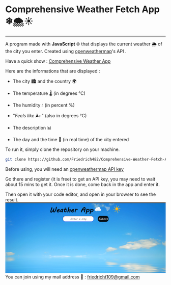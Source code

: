 # Comprehensive Weather Fetch App ❄🌨☀️

---

A program made with **JavaScript**  🌐 that displays the current weather 🌦️ of the city you enter. Created using [openweathermap](https://openweathermap.org/)'s API .  

Have a quick show : [Comprehensive Weather App](https://friedrich482.github.io/Comprehensive-Weather-Fetch-App/)

Here are the informations that are displayed :

- The city 🏙️ and the country 🌍

- The temperature  🌡️ (in degrees °C)  

- The humidity 💧 (in percent %)  

- "*Feels like 🌬️* " (also in degrees °C)  

- The description 📊  

- The day and the time 📅 (in real time) of the city entered

To run it, simply clone the repository on your machine.  
  
``` bash
git clone https://github.com/Friedrich482/Comprehensive-Weather-Fetch-App.git

```  

Before using, you will need an [openweathermap API key](https://https://openweathermap.org/)  

Go there and register (it is free) to get an API key, you may need to wait about 15 mins to get it. Once it is done, come back in the app and enter it.  

Then open it with your code editor, and open in your browser to see the result.
![Image](/docs/img/weatherAppPr.png)
You can join using my mail address 📧 : <friedricht109@gmail.com>
